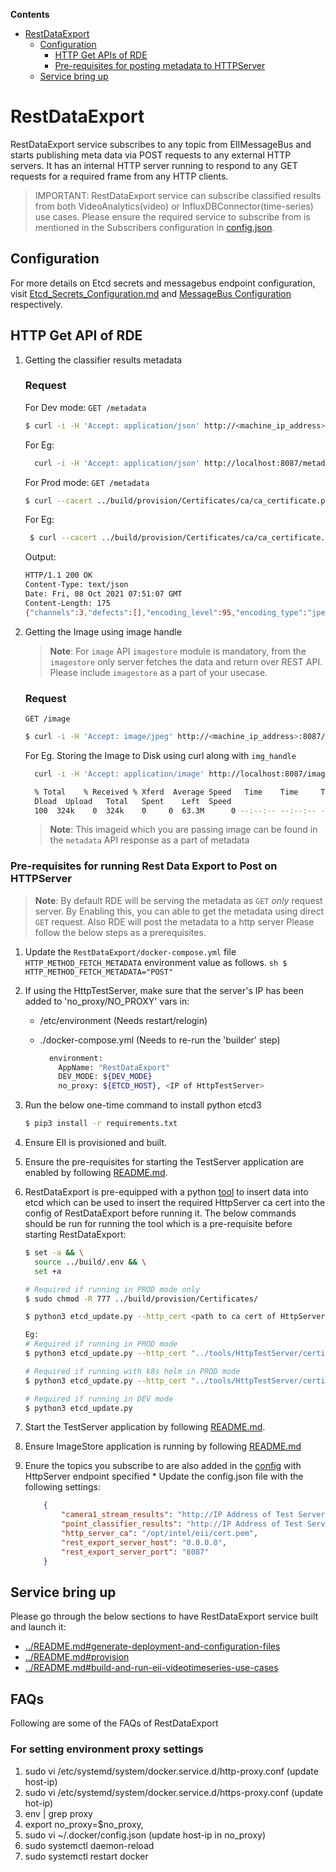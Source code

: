 **Contents**

- [RestDataExport](#restdataexport)
  - [Configuration](#configuration)
    - [HTTP Get APIs of RDE](#http-get-api-of-rde)
    - [Pre-requisites for posting metadata to HTTPServer](#pre-requisites-for-running-Rest-Data-Export-to-Post-on-HTTPServer)
  - [Service bring up](#service-bring-up)
# RestDataExport

RestDataExport service subscribes to any topic from EIIMessageBus and starts publishing meta data via POST requests to any external HTTP servers. It has an internal HTTP server running to respond to any GET requests for a required frame from any HTTP clients.

> IMPORTANT:
> RestDataExport service can subscribe classified results from both VideoAnalytics(video) or InfluxDBConnector(time-series) use cases. Please ensure the required service to subscribe from is mentioned in the Subscribers configuration in [config.json](config.json).

## Configuration

For more details on Etcd secrets and messagebus endpoint configuration, visit [Etcd_Secrets_Configuration.md](https://github.com/open-edge-insights/eii-core/blob/master/Etcd_Secrets_Configuration.md) and
[MessageBus Configuration](https://github.com/open-edge-insights/eii-core/blob/master/common/libs/ConfigMgr/README.md#interfaces) respectively.

## HTTP Get API of RDE

1. Getting the classifier results metadata
    ### Request

    For Dev mode:
    `GET /metadata`
    ```sh
    $ curl -i -H 'Accept: application/json' http://<machine_ip_address>:8087/metadata
    ```
    For Eg:
    ```sh
      curl -i -H 'Accept: application/json' http://localhost:8087/metadata
    ```
    For Prod mode:
    `GET /metadata`
    ```sh
    $ curl --cacert ../build/provision/Certificates/ca/ca_certificate.pem -i -H 'Accept: application/json' https://<machine_ip_address>:8087/metadata
    ```
    For Eg:
    ```sh
     $ curl --cacert ../build/provision/Certificates/ca/ca_certificate.pem -i -H 'Accept: application/json' https://localhost:8087/metadata
    ```

    Output:

    ```sh
    HTTP/1.1 200 OK
    Content-Type: text/json
    Date: Fri, 08 Oct 2021 07:51:07 GMT
    Content-Length: 175
    {"channels":3,"defects":[],"encoding_level":95,"encoding_type":"jpeg","frame_number":558,"height":1200,"img_handle":"21af429f85","topic":"camera1_stream_results","width":1920}
    ```

2. Getting the Image using image handle
    > **Note**: For `image` API `imagestore` module is mandatory, from the `imagestore` only server fetches the data and return over REST API. Please include `imagestore` as a part of your usecase.
    ### Request

    `GET /image`
    ```sh
    $ curl -i -H 'Accept: image/jpeg' http://<machine_ip_address>:8087/image?img_handle=<imageid>
    ```
    For Eg.
      Storing the Image to Disk using curl along with `img_handle`
    ```sh
      curl -i -H 'Accept: application/image' http://localhost:8087/image?img_handle=21af429f85 > img.jpeg

      % Total    % Received % Xferd  Average Speed   Time    Time     Time  Current
      Dload  Upload   Total   Spent    Left  Speed
      100  324k    0  324k    0     0  63.3M      0 --:--:-- --:--:-- --:--:-- 63.3M
    ```
    > **Note**: This imageid which you are passing image can be found in the `metadata` API response as a part of metadata

### Pre-requisites for running Rest Data Export to Post on HTTPServer
  >**Note**: By default RDE will be serving the metadata as `GET` *only* request server.
  > By Enabling this, you can able to get the metadata using direct `GET` request. Also RDE will post the metadata to a http server
  Please follow the below steps as a prerequisites.

  1. Update the `RestDataExport/docker-compose.yml` file `HTTP_METHOD_FETCH_METADATA` environment value as follows.
    ```sh
    $   HTTP_METHOD_FETCH_METADATA="POST"
    ```

  2. If using the HttpTestServer, make sure that the server's IP has been added to 'no_proxy/NO_PROXY' vars in:

        - /etc/environment     (Needs restart/relogin)
        - ./docker-compose.yml (Needs to re-run the 'builder' step)

          ```sh
            environment:
              AppName: "RestDataExport"
              DEV_MODE: ${DEV_MODE}
              no_proxy: ${ETCD_HOST}, <IP of HttpTestServer>
          ```

  3. Run the below one-time command to install python etcd3

      ```sh
      $ pip3 install -r requirements.txt
      ```

  4. Ensure EII is provisioned and built.

  5. Ensure the pre-requisites for starting the TestServer application are enabled by following [README.md](https://github.com/open-edge-insights/eii-tools/blob/master/HttpTestServer/README.md#Pre-requisites-for-running-the-HttpTestServer).

  6. RestDataExport is pre-equipped with a python [tool](./etcd_update.py) to insert data into etcd which can be used to insert the required HttpServer ca cert into the config of RestDataExport before running it. The below commands should be run for running the tool which is a pre-requisite before starting RestDataExport:

      ```sh
      $ set -a && \
        source ../build/.env && \
        set +a

      # Required if running in PROD mode only
      $ sudo chmod -R 777 ../build/provision/Certificates/

      $ python3 etcd_update.py --http_cert <path to ca cert of HttpServer> --ca_cert <path to etcd client ca cert> --cert <path to etcd client cert> --key <path to etcd client key> --hostname <IP address of host system> --port <ETCD PORT>

      Eg:
      # Required if running in PROD mode
      $ python3 etcd_update.py --http_cert "../tools/HttpTestServer/certificates/ca_cert.pem" --ca_cert "../build/provision/Certificates/ca/ca_certificate.pem" --cert "../build/provision/Certificates/root/root_client_certificate.pem" --key "../build/provision/Certificates/root/root_client_key.pem" --hostname <IP address of host system> --port <ETCD PORT>

      # Required if running with k8s helm in PROD mode
      $ python3 etcd_update.py --http_cert "../tools/HttpTestServer/certificates/ca_cert.pem" --ca_cert "../build/helm-eii/eii-provision/Certificates/ca/ca_certificate.pem" --cert "../build/helm-eii/eii-provision/Certificates/root/root_client_certificate.pem" --key "../build/helm-eii/eii-provision/Certificates/root/root_client_key.pem" --hostname <IP address of ETCD host system> --port 32379

      # Required if running in DEV mode
      $ python3 etcd_update.py
      ```

  7. Start the TestServer application by following [README.md](https://github.com/open-edge-insights/eii-tools/blob/master/HttpTestServer/README.md#Starting-HttpTestServer).

  8. Ensure ImageStore application is running by following [README.md](https://github.com/open-edge-insights/video-imagestore/blob/master/README.md)

  9. Enure the topics you subscribe to are also added in the [config](config.json) with HttpServer endpoint specified
    * Update the config.json file with the following settings:

      ```json
          {
              "camera1_stream_results": "http://IP Address of Test Server:8082",
              "point_classifier_results": "http://IP Address of Test Server:8082",
              "http_server_ca": "/opt/intel/eii/cert.pem",
              "rest_export_server_host": "0.0.0.0",
              "rest_export_server_port": "8087"
          }
      ```

## Service bring up

Please go through the below sections to have RestDataExport service built and launch it:
- [../README.md#generate-deployment-and-configuration-files](https://github.com/open-edge-insights/eii-core/blob/master/README.md#generate-deployment-and-configuration-files)
- [../README.md#provision](https://github.com/open-edge-insights/eii-core/blob/master/README.md#provision)
- [../README.md#build-and-run-eii-videotimeseries-use-cases](https://github.com/open-edge-insights/eii-core/blob/master/README.md#build-and-run-eii-videotimeseries-use-cases)


## FAQs

Following are some of the FAQs of RestDataExport

### For setting environment proxy settings

  1. sudo vi /etc/systemd/system/docker.service.d/http-proxy.conf (update host-ip)
  2. sudo vi /etc/systemd/system/docker.service.d/https-proxy.conf (update hot-ip)
  3. env | grep proxy
  4. export no_proxy=$no_proxy,<host-ip>
  5. sudo vi ~/.docker/config.json (update host-ip in no_proxy)
  6. sudo systemctl daemon-reload
  7. sudo systemctl restart docker
